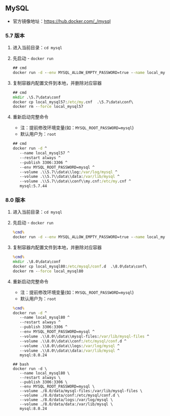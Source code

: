 ## MySQL

* 官方镜像地址：https://hub.docker.com/_/mysql

### 5.7 版本

1. 进入当前目录：```cd mysql```

2. 先启动 - ```docker run```
   ```cmd
   ## cmd
   docker run -d --env MYSQL_ALLOW_EMPTY_PASSWORD=true --name local_mysql57 mysql:5.7.44
   ```

3. 复制容器内配置文件到本地，并删除对应容器
    ```cmd
    ## cmd
    mkdir .\5.7\data\conf
    docker cp local_mysql57:/etc/my.cnf  .\5.7\data\conf\
    docker rm --force local_mysql57 
    ```

4. 重新启动完整命令
   * 注：提前修改环境变量(如：```MYSQL_ROOT_PASSWORD=mysql```)
   * 默认用户为：```root```
    ```cmd
    ## cmd
    docker run -d ^
       --name local_mysql57 ^
       --restart always ^
       --publish 3306:3306 ^
       --env MYSQL_ROOT_PASSWORD=mysql ^
       --volume .\\5.7\\data\\log:/var/log/mysql ^
       --volume .\\5.7\\data\\data:/var/lib/mysql ^
       --volume .\\5.7\\data\\conf\\my.cnf:/etc/my.cnf ^
       mysql:5.7.44
    ```

### 8.0 版本

1. 进入当前目录：```cd mysql```
   
2. 先启动 - ```docker run```
   ```cmd
   %cmd%
   docker run -d --env MYSQL_ALLOW_EMPTY_PASSWORD=true --name local_mysql80 mysql:8.0.24
   ```
3. 复制容器内配置文件到本地，并删除对应容器
    ```cmd
    %cmd%
    mkdir .\8.0\data\conf
    docker cp local_mysql80:/etc/mysql/conf.d  .\8.0\data\conf\
    docker rm --force local_mysql80 
    ```

4. 重新启动完整命令
   * 注：提前修改环境变量(如：```MYSQL_ROOT_PASSWORD=mysql```)
   * 默认用户为：```root```
   ```cmd
   %cmd%
   docker run -d ^
      --name local_mysql80 ^
      --restart always ^
      --publish 3306:3306 ^
      --env MYSQL_ROOT_PASSWORD=mysql ^
      --volume .\\8.0\\data\\mysql-files:/var/lib/mysql-files ^
      --volume .\\8.0\\data\\conf:/etc/mysql/conf.d ^
      --volume .\\8.0\\data\\logs:/var/log/mysql ^
      --volume .\\8.0\\data\\data:/var/lib/mysql ^
      mysql:8.0.24
   ```
   ```
   ## bash
   docker run -d \
      --name local_mysql80 \
      --restart always \
      --publish 3306:3306 \
      --env MYSQL_ROOT_PASSWORD=mysql \
      --volume ./8.0/data/mysql-files:/var/lib/mysql-files \
      --volume ./8.0/data/conf:/etc/mysql/conf.d \
      --volume ./8.0/data/logs:/var/log/mysql \
      --volume ./8.0/data/data:/var/lib/mysql \
      mysql:8.0.24
   ```